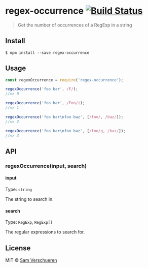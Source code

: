 # regex-occurrence [![Build Status](https://travis-ci.org/SamVerschueren/regex-occurrence.svg?branch=master)](https://travis-ci.org/SamVerschueren/regex-occurrence)

> Get the number of occurrences of a RegExp in a string


## Install

```
$ npm install --save regex-occurrence
```


## Usage

```js
const regexOccurrence = require('regex-occurrence');

regexOccurrence('foo bar', /F/);
//=> 0

regexOccurrence('foo bar', /Foo/i);
//=> 1

regexOccurrence('foo bar\nfoo baz', [/foo/, /baz/]);
//=> 2

regexOccurrence('foo bar\nfoo baz', [/foo/g, /baz/]);
//=> 3
```


## API

### regexOccurrence(input, search)

#### input

Type: `string`

The string to search in.

#### search

Type: `RegExp`, `RegExp[]`

The regular expressions to search for.


## License

MIT © [Sam Verschueren](http://github.com/SamVerschueren)
